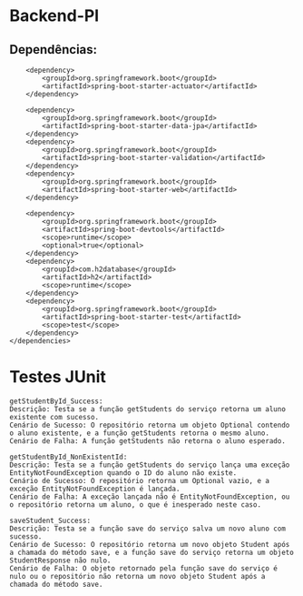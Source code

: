# Backend-PI


## Dependências:

<dependencies>

		<dependency>
			<groupId>org.springframework.boot</groupId>
			<artifactId>spring-boot-starter-actuator</artifactId>
		</dependency>

		<dependency>
			<groupId>org.springframework.boot</groupId>
			<artifactId>spring-boot-starter-data-jpa</artifactId>
		</dependency>
		<dependency>
			<groupId>org.springframework.boot</groupId>
			<artifactId>spring-boot-starter-validation</artifactId>
		</dependency>
		<dependency>
			<groupId>org.springframework.boot</groupId>
			<artifactId>spring-boot-starter-web</artifactId>
		</dependency>

		<dependency>
			<groupId>org.springframework.boot</groupId>
			<artifactId>spring-boot-devtools</artifactId>
			<scope>runtime</scope>
			<optional>true</optional>
		</dependency>
		<dependency>
			<groupId>com.h2database</groupId>
			<artifactId>h2</artifactId>
			<scope>runtime</scope>
		</dependency>
		<dependency>
			<groupId>org.springframework.boot</groupId>
			<artifactId>spring-boot-starter-test</artifactId>
			<scope>test</scope>
		</dependency>
	</dependencies>


# Testes JUnit

	getStudentById_Success:
	Descrição: Testa se a função getStudents do serviço retorna um aluno existente com sucesso.
	Cenário de Sucesso: O repositório retorna um objeto Optional contendo o aluno existente, e a função getStudents retorna o mesmo aluno.
	Cenário de Falha: A função getStudents não retorna o aluno esperado.
	
 	getStudentById_NonExistentId:
	Descrição: Testa se a função getStudents do serviço lança uma exceção EntityNotFoundException quando o ID do aluno não existe.
	Cenário de Sucesso: O repositório retorna um Optional vazio, e a exceção EntityNotFoundException é lançada.
	Cenário de Falha: A exceção lançada não é EntityNotFoundException, ou o repositório retorna um aluno, o que é inesperado neste caso.
	
 	saveStudent_Success:	
	Descrição: Testa se a função save do serviço salva um novo aluno com sucesso.
	Cenário de Sucesso: O repositório retorna um novo objeto Student após a chamada do método save, e a função save do serviço retorna um objeto StudentResponse não nulo.
	Cenário de Falha: O objeto retornado pela função save do serviço é nulo ou o repositório não retorna um novo objeto Student após a chamada do método save.



#
